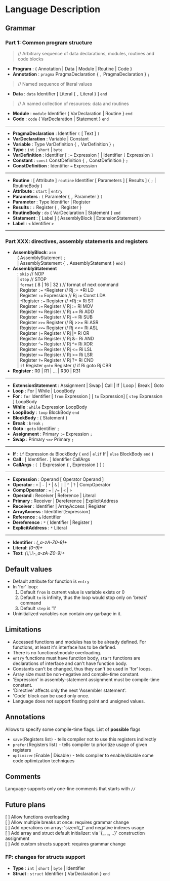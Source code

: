 # Language Description

## Grammar
### Part 1: Common program structure
>// Arbitrary sequence of data declarations, modules, routines and code blocks
* **Program** : { Annotation | Data | Module | Routine | Code }
* **Annotation** : `pragma` PragmaDeclaration { `,` PragmaDeclaration } `;`
>// Named sequence of literal values
* **Data** : `data` Identifier [ Literal { `,` Literal } ] `end`
>// A named collection of resources: data and routines
* **Module** : `module` Identifier { VarDeclaration | Routine } `end`
* **Code** : `code` { VarDeclaration | Statement } `end`

---

* **PragmaDeclaration** : Identifier `(` [ Text ] `)`
* **VarDeclaration** : Variable | Constant
* **Variable** : Type VarDefinition { `,` VarDefinition } `;`
* **Type** : `int` | `short` | `byte`
* **VarDefinition** : Identifier [ `:=` Expression ] | Identifier `[` Expression `]`
* **Constant** : `const` ConstDefinition { `,` ConstDefinition } `;`
* **ConstDefinition** : Identifier `=` Expression

---

* **Routine** : [ Attribute ] `routine` Identifier [ Parameters ] [ Results ] ( `;` | RoutineBody )
* **Attribute** : `start` | `entry`
* **Parameters** : `(` Parameter { `,` Parameter } `)`
* **Parameter** : Type Identifier | Register
* **Results** : `:` Register { `,` Register }
* **RoutineBody** : `do` { VarDeclaration | Statement } `end`
* **Statement** : [ Label ] ( AssemblyBlock | ExtensionStatement )
* **Label** : `<` Identifier `>`

---

### Part XXX: directives, assembly statements and registers
* **AssemblyBlock**: `asm`  
&emsp;( AssemblyStatement `;`  
&emsp;| AssemblyStatement { `,` AssemblyStatement } `end` )
* **AssemblyStatement**  
&emsp;: `skip` // NOP  
&emsp;| `stop` // STOP  
&emsp;| `format` ( 8 | 16 | 32 ) // format of next command  
&emsp;| Register `:=` `*`Register // Rj := \*Ri LD  
&emsp;| Register `:=` Expression // Rj := Const LDA  
&emsp;| `*`Register `:=` Register // \*Rj := Ri ST  
&emsp;| Register `:=` Register // Rj := Ri MOV  
&emsp;| Register `+=` Register // Rj += Ri ADD  
&emsp;| Register `-=` Register // Rj -= Ri SUB  
&emsp;| Register `>>=` Register // Rj >>= Ri ASR  
&emsp;| Register `<<=` Register // Rj <<= Ri ASL  
&emsp;| Register `|=` Register // Rj |= Ri OR  
&emsp;| Register `&=` Register // Rj &= Ri AND  
&emsp;| Register `^=` Register // Rj ^= Ri XOR  
&emsp;| Register `<=` Register // Rj <= Ri LSL  
&emsp;| Register `>=` Register // Rj >= Ri LSR  
&emsp;| Register `?=` Register // Rj ?= Ri CND  
&emsp;| `if` Register `goto` Register // if Ri goto Rj CBR
* **Register** : R0 | R1 | ... | R30 | R31

---

* **ExtensionStatement** : Assignment | Swap | Call | If | Loop | Break | Goto
* **Loop** : For | While | LoopBody
* **For** : `for` Identifier [ `from` Expression ] [ `to` Expression] [ `step` Expression ] LoopBody
* **While** : `while` Expression LoopBody
* **LoopBody** : `loop` BlockBody `end`
* **BlockBody** : { Statement }
* **Break** : `break` `;`
* **Goto** : `goto` Identifier `;`
* **Assignment** : Primary `:=` Expression `;`
* **Swap** : Primary `<=>` Primary `;`

---

* **If** : `if` Expression `do` BlockBody ( `end` | `elif` If | `else` BlockBody `end` )
* **Call** : [ Identifier`.` ] Identifier CallArgs
* **CallArgs** : `( `[ Expression { , Expression } ] `)`

---

* **Expression** : Operand [ Operator Operand ]
* **Operator** : `+` | `-` | `*` | `&` | `|` | `^` | `?` | CompOperator
* **CompOperator** : `=` | `/=` | `<` | `>`
* **Operand** : Receiver | Reference | Literal
* **Primary** : Receiver | Dereference | ExplicitAddress
* **Receiver** : Identifier | ArrayAccess | Register
* **ArrayAccess** : Identifier`[`Expression`]`
* **Reference** : `&` Identifier
* **Dereference** : `*` ( Identifier | Register )
* **ExplicitAddress** : `*` Literal

---

* **Identifier** : *(_a-zA-Z0-9)+*
* **Literal**: *(0-9)+*
* **Text**: *(\\,\\.\\-_a-zA-Z0-9)+*

## Default values

* Default attribute for function is `entry`
* In 'for' loop:
    1. Default `from` is current value is variable exists or 0
    2. Default `to` is infinity, thus the loop would stop only on 'break' command
    3. Default `step` is '1'
* Uninitialized variables can contain any garbage in it.

## Limitations

* Accessed functions and modules has to be already defined. For functions, at least it's interface has to be defined.  
* There is no functions\module overloading.
* `entry` functions must have function body, `start` functions are declarations of interface and can't have function body.
* Constants can't be changed, thus they can't be used in 'for' loops.
* Array size must be non-negative and compile-time constant.
* 'Expression' in assembly-statement assignment must be compile-time constant.
* 'Directive' affects only the next 'Assembler statement'.
* 'Code' block can be used only once.
* Language does not support floating point and unsigned values.

## Annotations

Allows to specify some compile-time flags.  List of **possible** flags
* `save(`Registers list`)` - tells compiler not to use this registers indirectly
* `prefer(`Registers list`)` - tells compiler to prioritize usage of given registers
* `optimizer(`Enable | Disable`)` - tells compiler to enable/disable some code optimization techniques

## Comments

Language supports only one-line comments that starts with `//`

## Future plans

[ ] Allow functions overloading  
[ ] Allow multiple breaks at once: requires grammar change  
[ ] Add operations on array: 'sizeof(\_)' and negative indexes usage  
[ ] Add array and struct default initializer: via '{\_, \_, ..}' construction assignment  
[ ] Add custom structs support: requires grammar change   

### FP: changes for structs support

* **Type** : `int` | `short` | `byte` | Identifier
* **Struct** : `struct` Identifier { VarDeclaration } `end`
